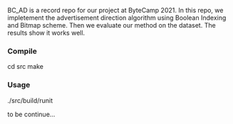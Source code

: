 BC_AD is a record repo for our project at ByteCamp 2021. In this repo, we impletement the advertisement direction algorithm
using Boolean Indexing and Bitmap scheme. Then we evaluate our method on the dataset. The results show it works well.



### Compile 

cd src
make

### Usage

./src/build/runit

to be continue...

